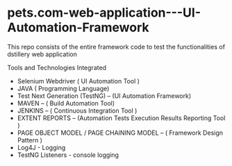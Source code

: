 # pets.com-web-application---UI-Automation-Framework
This repo consists of the entire framework code to test the functionalities of dstillery web application

Tools and Technologies Integrated

* Selenium Webdriver ( UI Automation Tool )
* JAVA ( Programming Language)
* Test Next Generation (TestNG) – (UI Automation Framework)
* MAVEN – ( Build Automation Tool)
* JENKINS – ( Continuous Integration Tool )
* EXTENT REPORTS – (Automation Tests Execution Results Reporting Tool )
* PAGE OBJECT MODEL / PAGE CHAINING MODEL – ( Framework Design Pattern )
* Log4J - Logging
* TestNG Listeners - console logging








